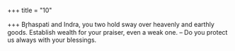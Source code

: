 +++
title = "10"

+++
Br̥haspati and Indra, you two hold sway over heavenly and earthly goods. Establish wealth for your praiser, even a weak one. – Do you protect us  always with your blessings.  